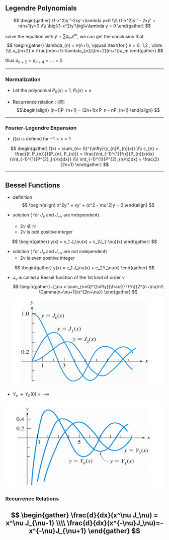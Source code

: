 ## Legendre Polynomials

$$
\begin{gather}
(1-x^2)y''-2xy'+\lambda y=0
\\\\
(1-x^2)y'' - 2xy' + n(n+1)y=0
\\\\
\big[(1-x^2)y'\big]+\lambda y = 0
\end{gather}
$$


solve the equation with $y = \sum a_m x^m$, we can get the conclusion that
$$
\begin{gather}
\lambda_{n} = n(n+1), \qquad \text{for } n = 0, 1,2 , \dots
\\\\
a_{m+2} = \frac{m(m+1)-\lambda_{n}}{(m+2)(m+1)}a_m
\end{gather}
$$

thus $a_{n+2} = a_{n+4} = \dots = 0$


---


### Normalization
- Let the polynomial $P_0(x)=1$, $P_1(x) = x$

- Recurrence relation : (背)
$$\begin{align}
(n+1)P_{n+1} = (2n+1)x P_n - nP_{n-1}
\end{align}
$$

---

### Fourier-Legendre Expansion

- $f(x)$ is  defined for $-1 < x< 1$

$$
\begin{gather}
f(x) = \sum_{n= 0}^{\infty}{c_{n}P_{n}(x)}
\\\\
c_{n} = \frac{(f, P_{n})}{(P_{n}, P_{n})} = \frac{\int_{-1}^{1}{f(x)}P_{n}(x)dx}{\int_{-1}^{1}{P^{2}_{n}(x)dx}}
\\\\
\int_{-1}^{1}{P^{2}_{n}(x)dx} = \frac{2}{2n+1}
\end{gather}
$$

---

## Bessel Functions
- definition
$$
\begin{align}
x^2y'' + xy' + (x^2 - \nu^2)y = 0
\end{align}
$$

- solution ( for $J_\nu$ and  $J_{-\nu}$ are independent)
	- $2\nu \notin ℕ$
	- $2\nu$ is odd positive integer

$$
\begin{gather}
y(x) = c_1 J_\nu(x) + c_2J_{-\nu}(x)
\end{gather}
$$

- solution ( for $J_\nu$ and  $J_{-\nu}$ are not independent)
	- $2\nu$ is even positive integer

$$
\begin{gather}
y(x) = c_1 J_\nu(x) + c_2Y_\nu(x)
\end{gather}
$$


- $J_\nu$ is called a Bessel function of the 1st kind of order $\nu$
$$
\begin{gather}
J_\nu = \sum_{n=0}^{\infty}{\frac{(-1)^n}{2^{n+\nu}n!\ \Gamma(n+\nu+1)}x^{2n+\nu}}
\end{gather}
$$
![](_attachments/25970248cc68bc8bb73f9dbad3c6f978.png)

- $Y_\nu \rightarrow Y_{0}(0) = -\infty$

![](_attachments/5186614fc439618a746aec1f095e8c50.png)



### Recurrence Relations
$$
\begin{gather}
\frac{d}{dx}(x^\nu J_\nu) = x^\nu J_{\nu-1}
\\\\
\frac{d}{dx}(x^{-\nu}J_\nu)=-x^{-\nu}J_{\nu+1}
\end{gather}
$$
---
